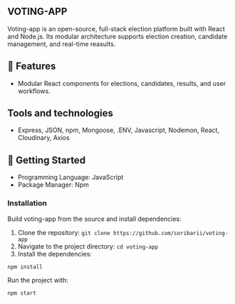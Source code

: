 ## VOTING-APP

Voting-app is an open-source, full-stack election platform built with React and Node.js. 
Its modular architecture supports election creation, candidate management, and real-time reasults.

## 🔧 Features

- Modular React components for elections, candidates, results, and user workflows.
 
## Tools and technologies

- Express, JSON, npm, Mongoose, .ENV, Javascript, Nodemon, React, Cloudinary, Axios

## 🚀 Getting Started

- Programming Language: JavaScript
- Package Manager: Npm

### Installation

Build voting-app from the source and install dependencies:
1. Clone the repository:
```git clone https://github.com/soribarii/voting-app```
2. Navigate to the project directory:
```cd voting-app```
3. Install the dependencies:

```npm install```

Run the project with:

```npm start```

